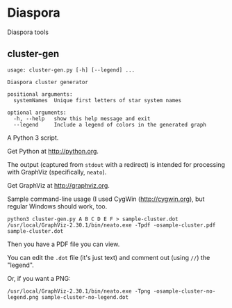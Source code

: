 Diaspora
========

Diaspora tools

cluster-gen
-----------

```
usage: cluster-gen.py [-h] [--legend] ...

Diaspora cluster generator

positional arguments:
  systemNames  Unique first letters of star system names

optional arguments:
  -h, --help   show this help message and exit
  --legend     Include a legend of colors in the generated graph
```

A Python 3 script.

Get Python at http://python.org.

The output (captured from `stdout` with a redirect) is intended for
processing with GraphViz (specifically, `neato`).

Get GraphViz at http://graphviz.org.

Sample command-line usage (I used CygWin (http://cygwin.org), but
regular Windows should work, too.

    python3 cluster-gen.py A B C D E F > sample-cluster.dot
    /usr/local/GraphViz-2.30.1/bin/neato.exe -Tpdf -osample-cluster.pdf sample-cluster.dot

Then you have a PDF file you can view.

You can edit the `.dot` file (it's just text) and comment out (using
`//`) the "legend".

Or, if you want a PNG:

    /usr/local/GraphViz-2.30.1/bin/neato.exe -Tpng -osample-cluster-no-legend.png sample-cluster-no-legend.dot
